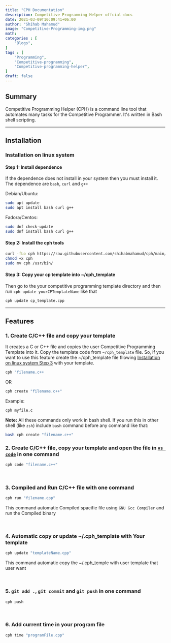```yaml
---
title: "CPH Documentation"
description: Competitive Programming Helper offcial docs
date: 2021-03-09T10:09:41+06:00
author: "Shihab Mahamud"
image: "Competitive-Programming-img.png"
math:  
categories : [
    "Blogs",
]
tags : [
    "Programming",
    "Competitive-programming",
    "Competitive-programming-helper",
]
draft: false
---
```


## Summary

Competitive Programming Helper (CPH) is a command line tool that automates many tasks for the Competitive Programmer. It's written in Bash shell scripting.

---

## Installation

### Installation on linux system

#### Step 1: Install dependence

If the dependence does not install in your system then you must install it. The dependence are `bash`, `curl` and `g++`

Debian/Ubuntu:

```zsh
sudo apt update
sudo apt install bash curl g++
```

Fadora/Centos:

```zsh
sudo dnf check-update
sudo dnf install bash curl g++
```

#### Step 2: Install the cph tools

```bash
curl -fLo cph https://raw.githubusercontent.com/shihabmahamud/cph/main/cph.sh
chmod +x cph
sudo mv cph /usr/bin/

```

#### Step 3: Copy your cp template into ~/cph_template

Then go to the your competitive programming template directory and then run `cph update yourCPTemplateName` like that

```bash
cph update cp_template.cpp
```

---

## Features

### 1. Create C/C++ file and copy your template

It creates a C or C++ file and copies the user Competitive Programming Template into it. Copy the template code from `~/cph_template` file. So, if you want to use this feature create the ~/cph_template file fllowing [Installation on linux system 
Step 3](#step-3-copy-your-cp-template-into-cph_template) with your template.

```bash
cph "filename.c++
```
OR
```bash
cph create "filename.c++"
```
Example:

```bash
cph myfile.c
```

**Note:** All these commands only work in bash shell. If you run this in other shell (like `zsh`) include `bash` command before any command like that:

```zsh
bash cph create "filename.c++"
```

### 2. Create C/C++ file, copy your template and open the file in [`vs code`](https://code.visualstudio.com) in one command

```bash
cph code "filename.c++"
```

<br>

### 3. Compiled and Run C/C++ file with one command

```bash
cph run "filename.cpp"
```

This command automatic Compiled spacifie file using `GNU Gcc Compiler` and run the Compiled binary

<br>

### 4. Automatic copy or update ~/.cph_template with Your template

```bash
cph update "templateName.cpp"
```

This command automatic copy the ~/.cph_temple with user template that user want

<br>

### 5. `git add .`, `git commit` and `git push` in one command

```bash
cph push
```

<br>

### 6. Add current time in your program file

```bash
cph time "programFile.cpp"
```

<br>
<br>


